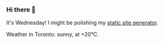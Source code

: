 ### Hi there :wave:

It's Wednesday! I might be polishing my [static site generator](https://github.com/bewuethr/pandoc-bash-blog).

Weather in Toronto: sunny, at +20°C.
